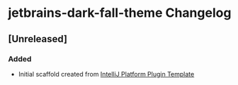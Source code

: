 <!-- Keep a Changelog guide -> https://keepachangelog.com -->

# jetbrains-dark-fall-theme Changelog

## [Unreleased]
### Added
- Initial scaffold created from [IntelliJ Platform Plugin Template](https://github.com/JetBrains/intellij-platform-plugin-template)
